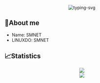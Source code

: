 <p align="center">
   <img src="https://static.smnet.asia/files/SMNET.svg" alt="typing-svg">
</p>

## 🥱About me

- Name: SMNET
- LINUXDO: SMNET

## 📈Statistics

<div align="center">
<img src="https://github-readme-stats-git-masterrstaa-rickstaa.vercel.app/api?username=SMNETSTUDIO&show_icons=true&include_all_commits=true&&rank_icon=github" />
</div>
<div align="center">
    <img  src="https://github-readme-streak-stats.herokuapp.com/?user=SMNETSTUDIO" />
</div>
